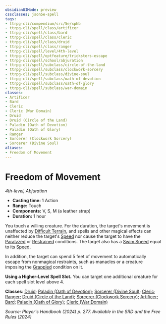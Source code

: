 ```yaml
---
obsidianUIMode: preview
cssclasses: json5e-spell
tags:
- ttrpg-cli/compendium/src/5e/xphb
- ttrpg-cli/spell/class/artificer
- ttrpg-cli/spell/class/bard
- ttrpg-cli/spell/class/cleric
- ttrpg-cli/spell/class/druid
- ttrpg-cli/spell/class/ranger
- ttrpg-cli/spell/level/4th-level
- ttrpg-cli/spell/optfeature/tricksters-escape
- ttrpg-cli/spell/school/abjuration
- ttrpg-cli/spell/subclass/circle-of-the-land
- ttrpg-cli/spell/subclass/clockwork-sorcery
- ttrpg-cli/spell/subclass/divine-soul
- ttrpg-cli/spell/subclass/oath-of-devotion
- ttrpg-cli/spell/subclass/oath-of-glory
- ttrpg-cli/spell/subclass/war-domain
classes:
- Artificer
- Bard
- Cleric
- Cleric (War Domain)
- Druid
- Druid (Circle of the Land)
- Paladin (Oath of Devotion)
- Paladin (Oath of Glory)
- Ranger
- Sorcerer (Clockwork Sorcery)
- Sorcerer (Divine Soul)
aliases:
- Freedom of Movement
---
```

# Freedom of Movement
*4th-level, Abjuration*  


- **Casting time:** 1 Action
- **Range:** Touch
- **Components:** V, S, M (a leather strap)
- **Duration:** 1 hour

You touch a willing creature. For the duration, the target's movement is unaffected by [Difficult Terrain](/3-Mechanics/CLI/variant-rules/difficult-terrain-xphb.md), and spells and other magical effects can neither reduce the target's [Speed](/3-Mechanics/CLI/variant-rules/speed-xphb.md) nor cause the target to have the [Paralyzed](/3-Mechanics/CLI/conditions.md#Paralyzed) or [Restrained](/3-Mechanics/CLI/conditions.md#Restrained) conditions. The target also has a [Swim Speed](/3-Mechanics/CLI/variant-rules/swim-speed-xphb.md) equal to its [Speed](/3-Mechanics/CLI/variant-rules/speed-xphb.md).

In addition, the target can spend 5 feet of movement to automatically escape from nonmagical restraints, such as manacles or a creature imposing the [Grappled](/3-Mechanics/CLI/conditions.md#Grappled) condition on it.

**Using a Higher-Level Spell Slot.** You can target one additional creature for each spell slot level above 4.

**Classes**: [Druid](/3-Mechanics/CLI/lists/list-spells-classes-druid.md); [Paladin (Oath of Devotion)](/3-Mechanics/CLI/lists/list-spells-classes-oath-of-devotion-xphb.md "subclass=XPHB;class=XPHB"); [Sorcerer (Divine Soul)](/3-Mechanics/CLI/lists/list-spells-classes-divine-soul-xge.md "subclass=XGE;class=XPHB"); [Cleric](/3-Mechanics/CLI/lists/list-spells-classes-cleric.md); [Ranger](/3-Mechanics/CLI/lists/list-spells-classes-ranger.md); [Druid (Circle of the Land)](/3-Mechanics/CLI/lists/list-spells-classes-circle-of-the-land-xphb.md "subclass=XPHB;class=XPHB"); [Sorcerer (Clockwork Sorcery)](/3-Mechanics/CLI/lists/list-spells-classes-clockwork-sorcery-xphb.md "subclass=XPHB;class=XPHB"); [Artificer](/3-Mechanics/CLI/lists/list-spells-classes-artificer.md); [Bard](/3-Mechanics/CLI/lists/list-spells-classes-bard.md); [Paladin (Oath of Glory)](/3-Mechanics/CLI/lists/list-spells-classes-oath-of-glory-xphb.md "subclass=XPHB;class=XPHB"); [Cleric (War Domain)](/3-Mechanics/CLI/lists/list-spells-classes-war-domain-xphb.md "subclass=XPHB;class=XPHB")

*Source: Player's Handbook (2024) p. 277. Available in the <span title='Systems Reference Document (5.2)'>SRD</span> and the Free Rules (2024)*